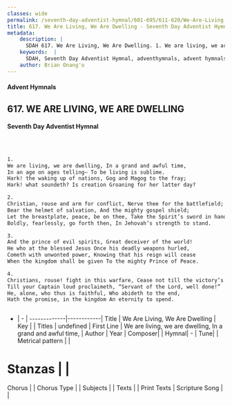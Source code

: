 ```yaml
---
classes: wide
permalink: /seventh-day-adventist-hymnal/601-695/611-620/We-Are-Living,-We-Are-Dwelling/
title: 617. We Are Living, We Are Dwelling - Seventh Day Adventist Hymnal
metadata:
    description: |
      SDAH 617. We Are Living, We Are Dwelling. 1. We are living, we are dwelling, In a grand and awful time, In an age on ages telling– To be living is sublime. Hark! the waking up of nations, Gog and Magog to the fray; Hark! what soundeth? Is creation Groaning for her latter day?
    keywords:  |
      SDAH, Seventh Day Adventist Hymnal, adventhymnals, advent hymnals, We Are Living, We Are Dwelling, We are living, we are dwelling, In a grand and awful time, 
    author: Brian Onang'o
---
```


#### Advent Hymnals
## 617. WE ARE LIVING, WE ARE DWELLING
#### Seventh Day Adventist Hymnal

```txt



1.
We are living, we are dwelling, In a grand and awful time,
In an age on ages telling– To be living is sublime.
Hark! the waking up of nations, Gog and Magog to the fray;
Hark! what soundeth? Is creation Groaning for her latter day?

2.
Christian, rouse and arm for conflict, Nerve thee for the battlefield;
Bear the helmet of salvation, And the mighty gospel shield;
Let the breastplate, peace, be on thee, Take the Spirit’s sword in hand;
Boldly, fearlessly, go forth then, In Jehovah’s strength to stand.

3.
And the prince of evil spirits, Great deceiver of the world!
He who at the blessed Jesus Once his deadly weapons hurled,
Cometh with unwonted power, Knowing that his reign will cease
When the kingdom shall be given To the mighty Prince of Peace.

4.
Christians, rouse! fight in this warfare, Cease not till the victory’s won;
Till your Captain loud proclaimeth, “Servant of the Lord, well done!”
He, alone, who thus is faithful, Who abideth to the end,
Hath the promise, in the kingdom An eternity to spend.



```

- |   -  |
-------------|------------|
Title | We Are Living, We Are Dwelling |
Key |  |
Titles | undefined |
First Line | We are living, we are dwelling, In a grand and awful time, |
Author | 
Year | 
Composer|  |
Hymnal|  - |
Tune|  |
Metrical pattern | |
# Stanzas |  |
Chorus |  |
Chorus Type |  |
Subjects |  |
Texts |  |
Print Texts | 
Scripture Song |  |
  
